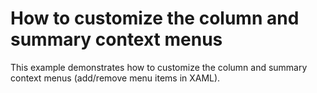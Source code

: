 # How to customize the column and summary context menus


<p>This example demonstrates how to customize the column and summary context menus (add/remove menu items in XAML).<br />
</p>

<br/>


